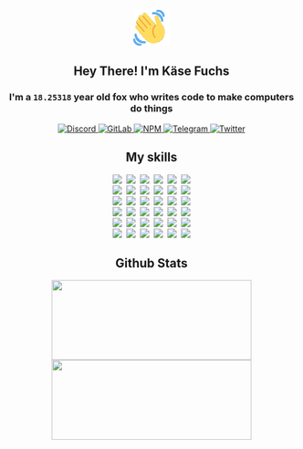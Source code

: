 <div><p align=center><img src=./resources/images/wave.gif width=64px height=64px></p><h2 align=center>Hey There! I'm Käse Fuchs</h2><h3 align=center>I'm a <code>18.25318</code> year old fox who writes code to make computers do things</h3><p align=center><a href=https://discord.com/users/507526681125322772><img alt=Discord src="https://img.shields.io/badge/Discord-5865F2?logo=discord&logoColor=white&style=flat-square#d244d71e6ea8df49f65431dd71b682c3"> </a><a href=https://gitlab.com/kasefuchs><img alt=GitLab src="https://img.shields.io/badge/GitLab-330F63?logo=gitlab&logoColor=white&style=flat-square#d244d71e6ea8df49f65431dd71b682c3"> </a><a href=https://npmjs.com/~kasefuchs><img alt=NPM src="https://img.shields.io/badge/NPM-CB3837?logo=npm&logoColor=white&style=flat-square#d244d71e6ea8df49f65431dd71b682c3"> </a><a href=https://t.me/kasefuchs><img alt=Telegram src="https://img.shields.io/badge/Telegram-2CA5E0?logo=telegram&logoColor=white&style=flat-square#d244d71e6ea8df49f65431dd71b682c3"> </a><a href=https://twitter.com/kasefuchs><img alt=Twitter src="https://img.shields.io/badge/Twitter-1DA1F2?logo=twitter&logoColor=white&style=flat-square#d244d71e6ea8df49f65431dd71b682c3"></a></p><h2 align=center>My skills</h2><p align=center><a href=https://aws.amazon.com/ ><picture><source srcset="https://skillicons.dev/icons?i=aws&theme=dark#d244d71e6ea8df49f65431dd71b682c3" media="(prefers-color-scheme: dark)"><source srcset="https://skillicons.dev/icons?i=aws&theme=light#d244d71e6ea8df49f65431dd71b682c3" media="(prefers-color-scheme: light), (prefers-color-scheme: no-preference)"><img src="https://skillicons.dev/icons?i=aws&theme=light#d244d71e6ea8df49f65431dd71b682c3"></picture></a>&nbsp;&nbsp;<a href=https://en.wikipedia.org/wiki/Bash_(Unix_shell)><picture><source srcset="https://skillicons.dev/icons?i=bash&theme=dark#d244d71e6ea8df49f65431dd71b682c3" media="(prefers-color-scheme: dark)"><source srcset="https://skillicons.dev/icons?i=bash&theme=light#d244d71e6ea8df49f65431dd71b682c3" media="(prefers-color-scheme: light), (prefers-color-scheme: no-preference)"><img src="https://skillicons.dev/icons?i=bash&theme=light#d244d71e6ea8df49f65431dd71b682c3"></picture></a>&nbsp;&nbsp;<a href=https://discord.com/developers/docs><picture><source srcset="https://skillicons.dev/icons?i=bots&theme=dark#d244d71e6ea8df49f65431dd71b682c3" media="(prefers-color-scheme: dark)"><source srcset="https://skillicons.dev/icons?i=bots&theme=light#d244d71e6ea8df49f65431dd71b682c3" media="(prefers-color-scheme: light), (prefers-color-scheme: no-preference)"><img src="https://skillicons.dev/icons?i=bots&theme=light#d244d71e6ea8df49f65431dd71b682c3"></picture></a>&nbsp;&nbsp;<a href=https://www.cloudflare.com/ ><picture><source srcset="https://skillicons.dev/icons?i=cloudflare&theme=dark#d244d71e6ea8df49f65431dd71b682c3" media="(prefers-color-scheme: dark)"><source srcset="https://skillicons.dev/icons?i=cloudflare&theme=light#d244d71e6ea8df49f65431dd71b682c3" media="(prefers-color-scheme: light), (prefers-color-scheme: no-preference)"><img src="https://skillicons.dev/icons?i=cloudflare&theme=light#d244d71e6ea8df49f65431dd71b682c3"></picture></a>&nbsp;&nbsp;<a href=https://en.wikipedia.org/wiki/CSS><picture><source srcset="https://skillicons.dev/icons?i=css&theme=dark#d244d71e6ea8df49f65431dd71b682c3" media="(prefers-color-scheme: dark)"><source srcset="https://skillicons.dev/icons?i=css&theme=light#d244d71e6ea8df49f65431dd71b682c3" media="(prefers-color-scheme: light), (prefers-color-scheme: no-preference)"><img src="https://skillicons.dev/icons?i=css&theme=light#d244d71e6ea8df49f65431dd71b682c3"></picture></a>&nbsp;&nbsp;<a href=https://www.docker.com/ ><picture><source srcset="https://skillicons.dev/icons?i=docker&theme=dark#d244d71e6ea8df49f65431dd71b682c3" media="(prefers-color-scheme: dark)"><source srcset="https://skillicons.dev/icons?i=docker&theme=light#d244d71e6ea8df49f65431dd71b682c3" media="(prefers-color-scheme: light), (prefers-color-scheme: no-preference)"><img src="https://skillicons.dev/icons?i=docker&theme=light#d244d71e6ea8df49f65431dd71b682c3"></picture></a><br><a href=https://www.electronjs.org/ ><picture><source srcset="https://skillicons.dev/icons?i=electron&theme=dark#d244d71e6ea8df49f65431dd71b682c3" media="(prefers-color-scheme: dark)"><source srcset="https://skillicons.dev/icons?i=electron&theme=light#d244d71e6ea8df49f65431dd71b682c3" media="(prefers-color-scheme: light), (prefers-color-scheme: no-preference)"><img src="https://skillicons.dev/icons?i=electron&theme=light#d244d71e6ea8df49f65431dd71b682c3"></picture></a>&nbsp;&nbsp;<a href=https://expressjs.com/ ><picture><source srcset="https://skillicons.dev/icons?i=express&theme=dark#d244d71e6ea8df49f65431dd71b682c3" media="(prefers-color-scheme: dark)"><source srcset="https://skillicons.dev/icons?i=express&theme=light#d244d71e6ea8df49f65431dd71b682c3" media="(prefers-color-scheme: light), (prefers-color-scheme: no-preference)"><img src="https://skillicons.dev/icons?i=express&theme=light#d244d71e6ea8df49f65431dd71b682c3"></picture></a>&nbsp;&nbsp;<a href=https://www.figma.com/ ><picture><source srcset="https://skillicons.dev/icons?i=figma&theme=dark#d244d71e6ea8df49f65431dd71b682c3" media="(prefers-color-scheme: dark)"><source srcset="https://skillicons.dev/icons?i=figma&theme=light#d244d71e6ea8df49f65431dd71b682c3" media="(prefers-color-scheme: light), (prefers-color-scheme: no-preference)"><img src="https://skillicons.dev/icons?i=figma&theme=light#d244d71e6ea8df49f65431dd71b682c3"></picture></a>&nbsp;&nbsp;<a href=https://firebase.google.com/ ><picture><source srcset="https://skillicons.dev/icons?i=firebase&theme=dark#d244d71e6ea8df49f65431dd71b682c3" media="(prefers-color-scheme: dark)"><source srcset="https://skillicons.dev/icons?i=firebase&theme=light#d244d71e6ea8df49f65431dd71b682c3" media="(prefers-color-scheme: light), (prefers-color-scheme: no-preference)"><img src="https://skillicons.dev/icons?i=firebase&theme=light#d244d71e6ea8df49f65431dd71b682c3"></picture></a>&nbsp;&nbsp;<a href=https://flask.palletsprojects.com/ ><picture><source srcset="https://skillicons.dev/icons?i=flask&theme=dark#d244d71e6ea8df49f65431dd71b682c3" media="(prefers-color-scheme: dark)"><source srcset="https://skillicons.dev/icons?i=flask&theme=light#d244d71e6ea8df49f65431dd71b682c3" media="(prefers-color-scheme: light), (prefers-color-scheme: no-preference)"><img src="https://skillicons.dev/icons?i=flask&theme=light#d244d71e6ea8df49f65431dd71b682c3"></picture></a>&nbsp;&nbsp;<a href=https://cloud.google.com/ ><picture><source srcset="https://skillicons.dev/icons?i=gcp&theme=dark#d244d71e6ea8df49f65431dd71b682c3" media="(prefers-color-scheme: dark)"><source srcset="https://skillicons.dev/icons?i=gcp&theme=light#d244d71e6ea8df49f65431dd71b682c3" media="(prefers-color-scheme: light), (prefers-color-scheme: no-preference)"><img src="https://skillicons.dev/icons?i=gcp&theme=light#d244d71e6ea8df49f65431dd71b682c3"></picture></a><br><a href=https://git-scm.com/ ><picture><source srcset="https://skillicons.dev/icons?i=git&theme=dark#d244d71e6ea8df49f65431dd71b682c3" media="(prefers-color-scheme: dark)"><source srcset="https://skillicons.dev/icons?i=git&theme=light#d244d71e6ea8df49f65431dd71b682c3" media="(prefers-color-scheme: light), (prefers-color-scheme: no-preference)"><img src="https://skillicons.dev/icons?i=git&theme=light#d244d71e6ea8df49f65431dd71b682c3"></picture></a>&nbsp;&nbsp;<a href=https://github.com/ ><picture><source srcset="https://skillicons.dev/icons?i=github&theme=dark#d244d71e6ea8df49f65431dd71b682c3" media="(prefers-color-scheme: dark)"><source srcset="https://skillicons.dev/icons?i=github&theme=light#d244d71e6ea8df49f65431dd71b682c3" media="(prefers-color-scheme: light), (prefers-color-scheme: no-preference)"><img src="https://skillicons.dev/icons?i=github&theme=light#d244d71e6ea8df49f65431dd71b682c3"></picture></a>&nbsp;&nbsp;<a href=https://gitlab.com/ ><picture><source srcset="https://skillicons.dev/icons?i=gitlab&theme=dark#d244d71e6ea8df49f65431dd71b682c3" media="(prefers-color-scheme: dark)"><source srcset="https://skillicons.dev/icons?i=gitlab&theme=light#d244d71e6ea8df49f65431dd71b682c3" media="(prefers-color-scheme: light), (prefers-color-scheme: no-preference)"><img src="https://skillicons.dev/icons?i=gitlab&theme=light#d244d71e6ea8df49f65431dd71b682c3"></picture></a>&nbsp;&nbsp;<a href=https://www.heroku.com/ ><picture><source srcset="https://skillicons.dev/icons?i=heroku&theme=dark#d244d71e6ea8df49f65431dd71b682c3" media="(prefers-color-scheme: dark)"><source srcset="https://skillicons.dev/icons?i=heroku&theme=light#d244d71e6ea8df49f65431dd71b682c3" media="(prefers-color-scheme: light), (prefers-color-scheme: no-preference)"><img src="https://skillicons.dev/icons?i=heroku&theme=light#d244d71e6ea8df49f65431dd71b682c3"></picture></a>&nbsp;&nbsp;<a href=https://en.wikipedia.org/wiki/HTML><picture><source srcset="https://skillicons.dev/icons?i=html&theme=dark#d244d71e6ea8df49f65431dd71b682c3" media="(prefers-color-scheme: dark)"><source srcset="https://skillicons.dev/icons?i=html&theme=light#d244d71e6ea8df49f65431dd71b682c3" media="(prefers-color-scheme: light), (prefers-color-scheme: no-preference)"><img src="https://skillicons.dev/icons?i=html&theme=light#d244d71e6ea8df49f65431dd71b682c3"></picture></a>&nbsp;&nbsp;<a href=https://en.wikipedia.org/wiki/JavaScript><picture><source srcset="https://skillicons.dev/icons?i=js&theme=dark#d244d71e6ea8df49f65431dd71b682c3" media="(prefers-color-scheme: dark)"><source srcset="https://skillicons.dev/icons?i=js&theme=light#d244d71e6ea8df49f65431dd71b682c3" media="(prefers-color-scheme: light), (prefers-color-scheme: no-preference)"><img src="https://skillicons.dev/icons?i=js&theme=light#d244d71e6ea8df49f65431dd71b682c3"></picture></a><br><a href=https://en.wikipedia.org/wiki/Linux><picture><source srcset="https://skillicons.dev/icons?i=linux&theme=dark#d244d71e6ea8df49f65431dd71b682c3" media="(prefers-color-scheme: dark)"><source srcset="https://skillicons.dev/icons?i=linux&theme=light#d244d71e6ea8df49f65431dd71b682c3" media="(prefers-color-scheme: light), (prefers-color-scheme: no-preference)"><img src="https://skillicons.dev/icons?i=linux&theme=light#d244d71e6ea8df49f65431dd71b682c3"></picture></a>&nbsp;&nbsp;<a href=https://mui.com/ ><picture><source srcset="https://skillicons.dev/icons?i=materialui&theme=dark#d244d71e6ea8df49f65431dd71b682c3" media="(prefers-color-scheme: dark)"><source srcset="https://skillicons.dev/icons?i=materialui&theme=light#d244d71e6ea8df49f65431dd71b682c3" media="(prefers-color-scheme: light), (prefers-color-scheme: no-preference)"><img src="https://skillicons.dev/icons?i=materialui&theme=light#d244d71e6ea8df49f65431dd71b682c3"></picture></a>&nbsp;&nbsp;<a href=https://en.wikipedia.org/wiki/Markdown><picture><source srcset="https://skillicons.dev/icons?i=md&theme=dark#d244d71e6ea8df49f65431dd71b682c3" media="(prefers-color-scheme: dark)"><source srcset="https://skillicons.dev/icons?i=md&theme=light#d244d71e6ea8df49f65431dd71b682c3" media="(prefers-color-scheme: light), (prefers-color-scheme: no-preference)"><img src="https://skillicons.dev/icons?i=md&theme=light#d244d71e6ea8df49f65431dd71b682c3"></picture></a>&nbsp;&nbsp;<a href=https://www.mongodb.com/ ><picture><source srcset="https://skillicons.dev/icons?i=mongodb&theme=dark#d244d71e6ea8df49f65431dd71b682c3" media="(prefers-color-scheme: dark)"><source srcset="https://skillicons.dev/icons?i=mongodb&theme=light#d244d71e6ea8df49f65431dd71b682c3" media="(prefers-color-scheme: light), (prefers-color-scheme: no-preference)"><img src="https://skillicons.dev/icons?i=mongodb&theme=light#d244d71e6ea8df49f65431dd71b682c3"></picture></a>&nbsp;&nbsp;<a href=https://www.mysql.com/ ><picture><source srcset="https://skillicons.dev/icons?i=mysql&theme=dark#d244d71e6ea8df49f65431dd71b682c3" media="(prefers-color-scheme: dark)"><source srcset="https://skillicons.dev/icons?i=mysql&theme=light#d244d71e6ea8df49f65431dd71b682c3" media="(prefers-color-scheme: light), (prefers-color-scheme: no-preference)"><img src="https://skillicons.dev/icons?i=mysql&theme=light#d244d71e6ea8df49f65431dd71b682c3"></picture></a>&nbsp;&nbsp;<a href=https://nextjs.org/ ><picture><source srcset="https://skillicons.dev/icons?i=nextjs&theme=dark#d244d71e6ea8df49f65431dd71b682c3" media="(prefers-color-scheme: dark)"><source srcset="https://skillicons.dev/icons?i=nextjs&theme=light#d244d71e6ea8df49f65431dd71b682c3" media="(prefers-color-scheme: light), (prefers-color-scheme: no-preference)"><img src="https://skillicons.dev/icons?i=nextjs&theme=light#d244d71e6ea8df49f65431dd71b682c3"></picture></a><br><a href=https://nodejs.org/en/ ><picture><source srcset="https://skillicons.dev/icons?i=nodejs&theme=dark#d244d71e6ea8df49f65431dd71b682c3" media="(prefers-color-scheme: dark)"><source srcset="https://skillicons.dev/icons?i=nodejs&theme=light#d244d71e6ea8df49f65431dd71b682c3" media="(prefers-color-scheme: light), (prefers-color-scheme: no-preference)"><img src="https://skillicons.dev/icons?i=nodejs&theme=light#d244d71e6ea8df49f65431dd71b682c3"></picture></a>&nbsp;&nbsp;<a href=https://www.postgresql.org/ ><picture><source srcset="https://skillicons.dev/icons?i=postgres&theme=dark#d244d71e6ea8df49f65431dd71b682c3" media="(prefers-color-scheme: dark)"><source srcset="https://skillicons.dev/icons?i=postgres&theme=light#d244d71e6ea8df49f65431dd71b682c3" media="(prefers-color-scheme: light), (prefers-color-scheme: no-preference)"><img src="https://skillicons.dev/icons?i=postgres&theme=light#d244d71e6ea8df49f65431dd71b682c3"></picture></a>&nbsp;&nbsp;<a href=https://learn.microsoft.com/en-us/powershell/ ><picture><source srcset="https://skillicons.dev/icons?i=powershell&theme=dark#d244d71e6ea8df49f65431dd71b682c3" media="(prefers-color-scheme: dark)"><source srcset="https://skillicons.dev/icons?i=powershell&theme=light#d244d71e6ea8df49f65431dd71b682c3" media="(prefers-color-scheme: light), (prefers-color-scheme: no-preference)"><img src="https://skillicons.dev/icons?i=powershell&theme=light#d244d71e6ea8df49f65431dd71b682c3"></picture></a>&nbsp;&nbsp;<a href=https://www.python.org/ ><picture><source srcset="https://skillicons.dev/icons?i=py&theme=dark#d244d71e6ea8df49f65431dd71b682c3" media="(prefers-color-scheme: dark)"><source srcset="https://skillicons.dev/icons?i=py&theme=light#d244d71e6ea8df49f65431dd71b682c3" media="(prefers-color-scheme: light), (prefers-color-scheme: no-preference)"><img src="https://skillicons.dev/icons?i=py&theme=light#d244d71e6ea8df49f65431dd71b682c3"></picture></a>&nbsp;&nbsp;<a href=https://www.raspberrypi.org/ ><picture><source srcset="https://skillicons.dev/icons?i=raspberrypi&theme=dark#d244d71e6ea8df49f65431dd71b682c3" media="(prefers-color-scheme: dark)"><source srcset="https://skillicons.dev/icons?i=raspberrypi&theme=light#d244d71e6ea8df49f65431dd71b682c3" media="(prefers-color-scheme: light), (prefers-color-scheme: no-preference)"><img src="https://skillicons.dev/icons?i=raspberrypi&theme=light#d244d71e6ea8df49f65431dd71b682c3"></picture></a>&nbsp;&nbsp;<a href=https://reactjs.org/ ><picture><source srcset="https://skillicons.dev/icons?i=react&theme=dark#d244d71e6ea8df49f65431dd71b682c3" media="(prefers-color-scheme: dark)"><source srcset="https://skillicons.dev/icons?i=react&theme=light#d244d71e6ea8df49f65431dd71b682c3" media="(prefers-color-scheme: light), (prefers-color-scheme: no-preference)"><img src="https://skillicons.dev/icons?i=react&theme=light#d244d71e6ea8df49f65431dd71b682c3"></picture></a><br><a href=https://redux.js.org/ ><picture><source srcset="https://skillicons.dev/icons?i=redux&theme=dark#d244d71e6ea8df49f65431dd71b682c3" media="(prefers-color-scheme: dark)"><source srcset="https://skillicons.dev/icons?i=redux&theme=light#d244d71e6ea8df49f65431dd71b682c3" media="(prefers-color-scheme: light), (prefers-color-scheme: no-preference)"><img src="https://skillicons.dev/icons?i=redux&theme=light#d244d71e6ea8df49f65431dd71b682c3"></picture></a>&nbsp;&nbsp;<a href=https://en.wikipedia.org/wiki/Regular_expression><picture><source srcset="https://skillicons.dev/icons?i=regex&theme=dark#d244d71e6ea8df49f65431dd71b682c3" media="(prefers-color-scheme: dark)"><source srcset="https://skillicons.dev/icons?i=regex&theme=light#d244d71e6ea8df49f65431dd71b682c3" media="(prefers-color-scheme: light), (prefers-color-scheme: no-preference)"><img src="https://skillicons.dev/icons?i=regex&theme=light#d244d71e6ea8df49f65431dd71b682c3"></picture></a>&nbsp;&nbsp;<a href=https://en.wikipedia.org/wiki/Sass_(stylesheet_language)><picture><source srcset="https://skillicons.dev/icons?i=sass&theme=dark#d244d71e6ea8df49f65431dd71b682c3" media="(prefers-color-scheme: dark)"><source srcset="https://skillicons.dev/icons?i=sass&theme=light#d244d71e6ea8df49f65431dd71b682c3" media="(prefers-color-scheme: light), (prefers-color-scheme: no-preference)"><img src="https://skillicons.dev/icons?i=sass&theme=light#d244d71e6ea8df49f65431dd71b682c3"></picture></a>&nbsp;&nbsp;<a href=https://www.typescriptlang.org/ ><picture><source srcset="https://skillicons.dev/icons?i=ts&theme=dark#d244d71e6ea8df49f65431dd71b682c3" media="(prefers-color-scheme: dark)"><source srcset="https://skillicons.dev/icons?i=ts&theme=light#d244d71e6ea8df49f65431dd71b682c3" media="(prefers-color-scheme: light), (prefers-color-scheme: no-preference)"><img src="https://skillicons.dev/icons?i=ts&theme=light#d244d71e6ea8df49f65431dd71b682c3"></picture></a>&nbsp;&nbsp;<a href=https://unity.com/ ><picture><source srcset="https://skillicons.dev/icons?i=unity&theme=dark#d244d71e6ea8df49f65431dd71b682c3" media="(prefers-color-scheme: dark)"><source srcset="https://skillicons.dev/icons?i=unity&theme=light#d244d71e6ea8df49f65431dd71b682c3" media="(prefers-color-scheme: light), (prefers-color-scheme: no-preference)"><img src="https://skillicons.dev/icons?i=unity&theme=light#d244d71e6ea8df49f65431dd71b682c3"></picture></a>&nbsp;&nbsp;<a href=https://workers.cloudflare.com/ ><picture><source srcset="https://skillicons.dev/icons?i=workers&theme=dark#d244d71e6ea8df49f65431dd71b682c3" media="(prefers-color-scheme: dark)"><source srcset="https://skillicons.dev/icons?i=workers&theme=light#d244d71e6ea8df49f65431dd71b682c3" media="(prefers-color-scheme: light), (prefers-color-scheme: no-preference)"><img src="https://skillicons.dev/icons?i=workers&theme=light#d244d71e6ea8df49f65431dd71b682c3"></picture></a><br></p><h2 align=center>Github Stats</h2><p align=center><picture><source srcset="https://github-readme-stats-kasefuchs.vercel.app/api/?count_private=true&hide_border=true&hide_rank=true&line_height=20&hide_title=true&username=Kasefuchs&theme=dark#d244d71e6ea8df49f65431dd71b682c3" media="(prefers-color-scheme: dark)"><source srcset="https://github-readme-stats-kasefuchs.vercel.app/api/?count_private=true&hide_border=true&hide_rank=true&line_height=20&hide_title=true&username=Kasefuchs&theme=light#d244d71e6ea8df49f65431dd71b682c3" media="(prefers-color-scheme: light), (prefers-color-scheme: no-preference)"><img align=middle width=350 height=140 src="https://github-readme-stats-kasefuchs.vercel.app/api/?count_private=true&hide_border=true&hide_rank=true&line_height=20&hide_title=true&username=Kasefuchs&theme=light#d244d71e6ea8df49f65431dd71b682c3"></picture><picture><source srcset="https://github-readme-stats-kasefuchs.vercel.app/api/top-langs/?count_private=true&hide_border=true&layout=compact&username=Kasefuchs&theme=dark#d244d71e6ea8df49f65431dd71b682c3" media="(prefers-color-scheme: dark)"><source srcset="https://github-readme-stats-kasefuchs.vercel.app/api/top-langs/?count_private=true&hide_border=true&layout=compact&username=Kasefuchs&theme=light#d244d71e6ea8df49f65431dd71b682c3" media="(prefers-color-scheme: light), (prefers-color-scheme: no-preference)"><img align=middle width=350 height=140 src="https://github-readme-stats-kasefuchs.vercel.app/api/top-langs/?count_private=true&hide_border=true&layout=compact&username=Kasefuchs&theme=light#d244d71e6ea8df49f65431dd71b682c3"></picture></p><img src="https://hit.yhype.me/github/profile?user_id=64592097#d244d71e6ea8df49f65431dd71b682c3" alt=""></div>